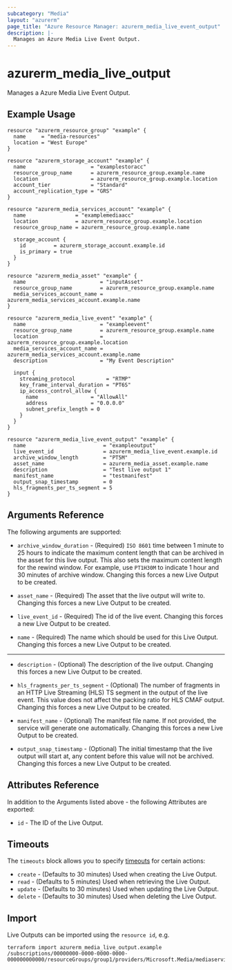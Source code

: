 ```yaml
---
subcategory: "Media"
layout: "azurerm"
page_title: "Azure Resource Manager: azurerm_media_live_event_output"
description: |-
  Manages an Azure Media Live Event Output.
---
```


# azurerm_media_live_output

Manages a Azure Media Live Event Output.

## Example Usage

```hcl
resource "azurerm_resource_group" "example" {
  name     = "media-resources"
  location = "West Europe"
}

resource "azurerm_storage_account" "example" {
  name                     = "examplestoracc"
  resource_group_name      = azurerm_resource_group.example.name
  location                 = azurerm_resource_group.example.location
  account_tier             = "Standard"
  account_replication_type = "GRS"
}

resource "azurerm_media_services_account" "example" {
  name                = "examplemediaacc"
  location            = azurerm_resource_group.example.location
  resource_group_name = azurerm_resource_group.example.name

  storage_account {
    id         = azurerm_storage_account.example.id
    is_primary = true
  }
}

resource "azurerm_media_asset" "example" {
  name                        = "inputAsset"
  resource_group_name         = azurerm_resource_group.example.name
  media_services_account_name = azurerm_media_services_account.example.name
}

resource "azurerm_media_live_event" "example" {
  name                        = "exampleevent"
  resource_group_name         = azurerm_resource_group.example.name
  location                    = azurerm_resource_group.example.location
  media_services_account_name = azurerm_media_services_account.example.name
  description                 = "My Event Description"

  input {
    streaming_protocol          = "RTMP"
    key_frame_interval_duration = "PT6S"
    ip_access_control_allow {
      name                 = "AllowAll"
      address              = "0.0.0.0"
      subnet_prefix_length = 0
    }
  }
}

resource "azurerm_media_live_event_output" "example" {
  name                         = "exampleoutput"
  live_event_id                = azurerm_media_live_event.example.id
  archive_window_length        = "PT5M"
  asset_name                   = azurerm_media_asset.example.name
  description                  = "Test live output 1"
  manifest_name                = "testmanifest"
  output_snap_timestamp        = 0
  hls_fragments_per_ts_segment = 5
}
```

## Arguments Reference

The following arguments are supported:

* `archive_window_duration` - (Required) `ISO 8601` time between 1 minute to 25 hours to indicate the maximum content length that can be archived in the asset for this live output. This also sets the maximum content length for the rewind window. For example, use `PT1H30M` to indicate 1 hour and 30 minutes of archive window. Changing this forces a new Live Output to be created.

* `asset_name` - (Required) The asset that the live output will write to. Changing this forces a new Live Output to be created.

* `live_event_id` - (Required) The id of the live event. Changing this forces a new Live Output to be created.

* `name` - (Required) The name which should be used for this Live Output. Changing this forces a new Live Output to be created.

---

* `description` - (Optional) The description of the live output. Changing this forces a new Live Output to be created.

* `hls_fragments_per_ts_segment` - (Optional) The number of fragments in an HTTP Live Streaming (HLS) TS segment in the output of the live event. This value does not affect the packing ratio for HLS CMAF output. Changing this forces a new Live Output to be created.

* `manifest_name` - (Optional) The manifest file name. If not provided, the service will generate one automatically. Changing this forces a new Live Output to be created.

* `output_snap_timestamp` - (Optional) The initial timestamp that the live output will start at, any content before this value will not be archived. Changing this forces a new Live Output to be created.

## Attributes Reference

In addition to the Arguments listed above - the following Attributes are exported: 

* `id` - The ID of the Live Output.

## Timeouts

The `timeouts` block allows you to specify [timeouts](https://www.terraform.io/docs/configuration/resources.html#timeouts) for certain actions:

* `create` - (Defaults to 30 minutes) Used when creating the Live Output.
* `read` - (Defaults to 5 minutes) Used when retrieving the Live Output.
* `update` - (Defaults to 30 minutes) Used when updating the Live Output.
* `delete` - (Defaults to 30 minutes) Used when deleting the Live Output.

## Import

Live Outputs can be imported using the `resource id`, e.g.

```shell
terraform import azurerm_media_live_output.example /subscriptions/00000000-0000-0000-0000-000000000000/resourceGroups/group1/providers/Microsoft.Media/mediaservices/account1/liveevents/event1/liveoutputs/output1
```
